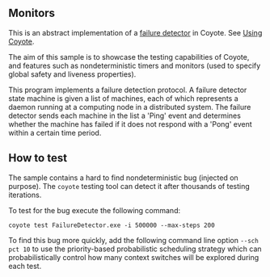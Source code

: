 ## Monitors

This is an abstract implementation of a [failure detector](https://en.wikipedia.org/wiki/Failure_detector) in Coyote.
See [Using Coyote](https://microsoft.github.io/coyote/learn/get-started/using-coyote).

The aim of this sample is to showcase the testing capabilities of Coyote, and features such as nondeterministic timers
and monitors (used to specify global safety and liveness properties).

This program implements a failure detection protocol. A failure detector state machine is given a list of machines,
each of which represents a daemon running at a computing node in a distributed system. The failure detector sends each
machine in the list a 'Ping' event and determines whether the machine has failed if it does not respond with a 'Pong'
event within a certain time period.

## How to test

The sample contains a hard to find nondeterministic bug (injected on purpose).
The `coyote` testing tool can detect it after thousands of testing iterations.

To test for the bug execute the following command:
```
coyote test FailureDetector.exe -i 500000 --max-steps 200
```
To find this bug more quickly, add the following command line option `--sch pct 10` to use the priority-based probabilistic
scheduling strategy which can probabilistically control how many context switches will be explored during each test.
